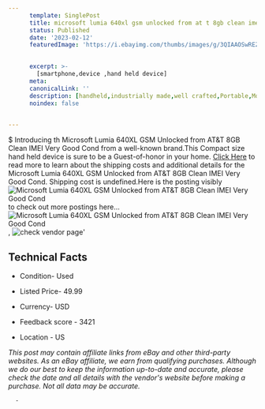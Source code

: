 ```yaml
---
      template: SinglePost
      title: microsoft lumia 640xl gsm unlocked from at t 8gb clean imei very good cond
      status: Published
      date: '2023-02-12'
      featuredImage: 'https://i.ebayimg.com/thumbs/images/g/3QIAAOSwREZjwYXO/s-l225.jpg'
       

      excerpt: >-
        [smartphone,device ,hand held device]
      meta:
      canonicalLink: ''
      description: [handheld,industrially made,well crafted,Portable,Mobile,Compact,Convenient,Lightweight,Maneuverable,Man-portable,Miniature,Carriable,Hand-held,Light,Holdable,Transportable,Mobile device,Pocket-sized,On-the-go,Wireless,Cordless,Compact size,Convenient size, smartphone,device ,hand held device]
      noindex: false
      

---
```

$
      Introducing th Microsoft Lumia 640XL  GSM Unlocked from AT&T 8GB Clean IMEI Very Good Cond from a well-known brand.This Compact size hand held device is sure to be a Guest-of-honor in your home. [Click Here](https://www.ebay.com/itm/354517147136?hash=item528ade5e00%3Ag%3A3QIAAOSwREZjwYXO&mkevt=1&mkcid=1&mkrid=711-53200-19255-0&campid=%253CePNCampaignId%253E&customid=%253CreferenceId%253E&toolid=10049) to read more to learn about the shipping costs and additional details for the Microsoft Lumia 640XL  GSM Unlocked from AT&T 8GB Clean IMEI Very Good Cond. Shipping cost is undefined.Here is the posting visibly ![Microsoft Lumia 640XL  GSM Unlocked from AT&T 8GB Clean IMEI Very Good Cond](https://i.ebayimg.com/thumbs/images/g/3QIAAOSwREZjwYXO/s-l225.jpg) to check out more postings here... ![Microsoft Lumia 640XL  GSM Unlocked from AT&T 8GB Clean IMEI Very Good Cond](https://i.ebayimg.com/images/g/3QIAAOSwREZjwYXO/s-l1600.jpg), ![check vendor page](https://origin-galleryplus.ebayimg.com/ws/web/354517147136_2_0_1/225x225.jpg,https://origin-galleryplus.ebayimg.com/ws/web/354517147136_3_0_1/225x225.jpg,https://origin-galleryplus.ebayimg.com/ws/web/354517147136_4_0_1/225x225.jpg,https://origin-galleryplus.ebayimg.com/ws/web/354517147136_5_0_1/225x225.jpg,https://origin-galleryplus.ebayimg.com/ws/web/354517147136_6_0_1/225x225.jpg,https://origin-galleryplus.ebayimg.com/ws/web/354517147136_7_0_1/225x225.jpg,https://origin-galleryplus.ebayimg.com/ws/web/354517147136_8_0_1/225x225.jpg,https://origin-galleryplus.ebayimg.com/ws/web/354517147136_9_0_1/225x225.jpg,https://origin-galleryplus.ebayimg.com/ws/web/354517147136_10_0_1/225x225.jpg,https://origin-galleryplus.ebayimg.com/ws/web/354517147136_11_0_1/225x225.jpg)'

      

 ## Technical Facts 



     
      

 - Condition- Used 


      

 - Listed Price- 49.99 


      

 - Currency- USD 


      

 - Feedback score - 3421 


      

 - Location - US 


      
      

 *_This post may contain affiliate links from eBay and other third-party websites. As an eBay affiliate, we earn from qualifying purchases. Although we do our best to keep the information up-to-date and accurate, please check the date and all details with the vendor's website before making a purchase. Not all data may be accurate._*




      -
